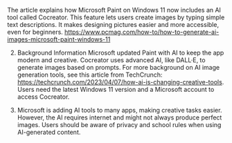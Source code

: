 The article explains how Microsoft Paint on Windows 11 now includes an AI tool called Cocreator. This feature lets users create images by typing simple text descriptions. It makes designing pictures easier and more accessible, even for beginners. https://www.pcmag.com/how-to/how-to-generate-ai-images-microsoft-paint-windows-11

2. Background Information
Microsoft updated Paint with AI to keep the app modern and creative. Cocreator uses advanced AI, like DALL·E, to generate images based on prompts. For more background on AI image generation tools, see this article from TechCrunch: https://techcrunch.com/2023/04/07/how-ai-is-changing-creative-tools. Users need the latest Windows 11 version and a Microsoft account to access Cocreator.

3. Microsoft is adding AI tools to many apps, making creative tasks easier. However, the AI requires internet and might not always produce perfect images. Users should be aware of privacy and school rules when using AI-generated content.
